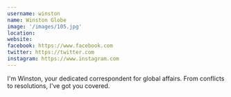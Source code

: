 ```yaml
---
username: winston
name: Winston Globe
image: '/images/105.jpg'
location:
website:
facebook: https://www.facebook.com
twitter: https://twitter.com
instagram: https://www.instagram.com
---
```

I'm Winston, your dedicated correspondent for global affairs. From conflicts to resolutions, I've got you covered.